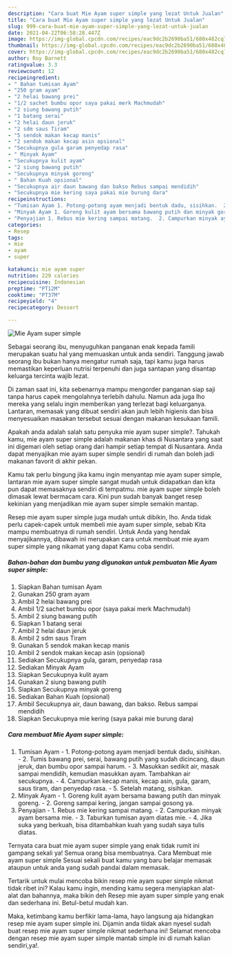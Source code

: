 ```yaml
---
description: "Cara buat Mie Ayam super simple yang lezat Untuk Jualan"
title: "Cara buat Mie Ayam super simple yang lezat Untuk Jualan"
slug: 999-cara-buat-mie-ayam-super-simple-yang-lezat-untuk-jualan
date: 2021-04-22T06:58:28.447Z
image: https://img-global.cpcdn.com/recipes/eac9dc2b2690ba51/680x482cq70/mie-ayam-super-simple-foto-resep-utama.jpg
thumbnail: https://img-global.cpcdn.com/recipes/eac9dc2b2690ba51/680x482cq70/mie-ayam-super-simple-foto-resep-utama.jpg
cover: https://img-global.cpcdn.com/recipes/eac9dc2b2690ba51/680x482cq70/mie-ayam-super-simple-foto-resep-utama.jpg
author: Roy Barnett
ratingvalue: 3.3
reviewcount: 12
recipeingredient:
- " Bahan tumisan Ayam"
- "250 gram ayam"
- "2 helai bawang prei"
- "1/2 sachet bumbu opor saya pakai merk Machmudah"
- "2 siung bawang putih"
- "1 batang serai"
- "2 helai daun jeruk"
- "2 sdm saus Tiram"
- "5 sendok makan kecap manis"
- "2 sendok makan kecap asin opsional"
- "Secukupnya gula garam penyedap rasa"
- " Minyak Ayam"
- "Secukupnya kulit ayam"
- "2 siung bawang putih"
- "Secukupnya minyak goreng"
- " Bahan Kuah opsional"
- "Secukupnya air daun bawang dan bakso Rebus sampai mendidih"
- "Secukupnya mie kering saya pakai mie burung dara"
recipeinstructions:
- "Tumisan Ayam 1. Potong-potong ayam menjadi bentuk dadu, sisihkan.  2. Tumis bawang prei, serai, bawang putih yang sudah dicincang, daun jeruk, dan bumbu opor sampai harum.  3. Masukkan sedikit air, masak sampai mendidih, kemudian masukkan ayam. Tambahkan air secukupnya.  4. Campurkan kecap manis, kecap asin, gula, garam, saus tiram, dan penyedap rasa.  5. Setelah matang, sisihkan."
- "Minyak Ayam 1. Goreng kulit ayam bersama bawang putih dan minyak goreng.  2. Goreng sampai kering, jangan sampai gosong ya."
- "Penyajian 1. Rebus mie kering sampai matang.  2. Campurkan minyak ayam bersama mie.  3. Taburkan tumisan ayam diatas mie.  4. Jika suka yang berkuah, bisa ditambahkan kuah yang sudah saya tulis diatas."
categories:
- Resep
tags:
- mie
- ayam
- super

katakunci: mie ayam super 
nutrition: 229 calories
recipecuisine: Indonesian
preptime: "PT12M"
cooktime: "PT37M"
recipeyield: "4"
recipecategory: Dessert

---
```



![Mie Ayam super simple](https://img-global.cpcdn.com/recipes/eac9dc2b2690ba51/680x482cq70/mie-ayam-super-simple-foto-resep-utama.jpg)

Sebagai seorang ibu, menyuguhkan panganan enak kepada famili merupakan suatu hal yang memuaskan untuk anda sendiri. Tanggung jawab seorang ibu bukan hanya mengatur rumah saja, tapi kamu juga harus memastikan keperluan nutrisi terpenuhi dan juga santapan yang disantap keluarga tercinta wajib lezat.

Di zaman  saat ini, kita sebenarnya mampu mengorder panganan siap saji tanpa harus capek mengolahnya terlebih dahulu. Namun ada juga lho mereka yang selalu ingin memberikan yang terlezat bagi keluarganya. Lantaran, memasak yang dibuat sendiri akan jauh lebih higienis dan bisa menyesuaikan masakan tersebut sesuai dengan makanan kesukaan famili. 



Apakah anda adalah salah satu penyuka mie ayam super simple?. Tahukah kamu, mie ayam super simple adalah makanan khas di Nusantara yang saat ini digemari oleh setiap orang dari hampir setiap tempat di Nusantara. Anda dapat menyajikan mie ayam super simple sendiri di rumah dan boleh jadi makanan favorit di akhir pekan.

Kamu tak perlu bingung jika kamu ingin menyantap mie ayam super simple, lantaran mie ayam super simple sangat mudah untuk didapatkan dan kita pun dapat memasaknya sendiri di tempatmu. mie ayam super simple boleh dimasak lewat bermacam cara. Kini pun sudah banyak banget resep kekinian yang menjadikan mie ayam super simple semakin mantap.

Resep mie ayam super simple juga mudah untuk dibikin, lho. Anda tidak perlu capek-capek untuk membeli mie ayam super simple, sebab Kita mampu membuatnya di rumah sendiri. Untuk Anda yang hendak menyajikannya, dibawah ini merupakan cara untuk membuat mie ayam super simple yang nikamat yang dapat Kamu coba sendiri.

<!--inarticleads1-->

##### Bahan-bahan dan bumbu yang digunakan untuk pembuatan Mie Ayam super simple:

1. Siapkan  Bahan tumisan Ayam
1. Gunakan 250 gram ayam
1. Ambil 2 helai bawang prei
1. Ambil 1/2 sachet bumbu opor (saya pakai merk Machmudah)
1. Ambil 2 siung bawang putih
1. Siapkan 1 batang serai
1. Ambil 2 helai daun jeruk
1. Ambil 2 sdm saus Tiram
1. Gunakan 5 sendok makan kecap manis
1. Ambil 2 sendok makan kecap asin (opsional)
1. Sediakan Secukupnya gula, garam, penyedap rasa
1. Sediakan  Minyak Ayam
1. Siapkan Secukupnya kulit ayam
1. Gunakan 2 siung bawang putih
1. Siapkan Secukupnya minyak goreng
1. Sediakan  Bahan Kuah (opsional)
1. Ambil Secukupnya air, daun bawang, dan bakso. Rebus sampai mendidih
1. Siapkan Secukupnya mie kering (saya pakai mie burung dara)




<!--inarticleads2-->

##### Cara membuat Mie Ayam super simple:

1. Tumisan Ayam - 1. Potong-potong ayam menjadi bentuk dadu, sisihkan.  - 2. Tumis bawang prei, serai, bawang putih yang sudah dicincang, daun jeruk, dan bumbu opor sampai harum.  - 3. Masukkan sedikit air, masak sampai mendidih, kemudian masukkan ayam. Tambahkan air secukupnya.  - 4. Campurkan kecap manis, kecap asin, gula, garam, saus tiram, dan penyedap rasa.  - 5. Setelah matang, sisihkan.
1. Minyak Ayam - 1. Goreng kulit ayam bersama bawang putih dan minyak goreng.  - 2. Goreng sampai kering, jangan sampai gosong ya.
1. Penyajian - 1. Rebus mie kering sampai matang.  - 2. Campurkan minyak ayam bersama mie.  - 3. Taburkan tumisan ayam diatas mie.  - 4. Jika suka yang berkuah, bisa ditambahkan kuah yang sudah saya tulis diatas.




Ternyata cara buat mie ayam super simple yang enak tidak rumit ini gampang sekali ya! Semua orang bisa membuatnya. Cara Membuat mie ayam super simple Sesuai sekali buat kamu yang baru belajar memasak ataupun untuk anda yang sudah pandai dalam memasak.

Tertarik untuk mulai mencoba bikin resep mie ayam super simple nikmat tidak ribet ini? Kalau kamu ingin, mending kamu segera menyiapkan alat-alat dan bahannya, maka bikin deh Resep mie ayam super simple yang enak dan sederhana ini. Betul-betul mudah kan. 

Maka, ketimbang kamu berfikir lama-lama, hayo langsung aja hidangkan resep mie ayam super simple ini. Dijamin anda tiidak akan nyesel sudah buat resep mie ayam super simple nikmat sederhana ini! Selamat mencoba dengan resep mie ayam super simple mantab simple ini di rumah kalian sendiri,ya!.


